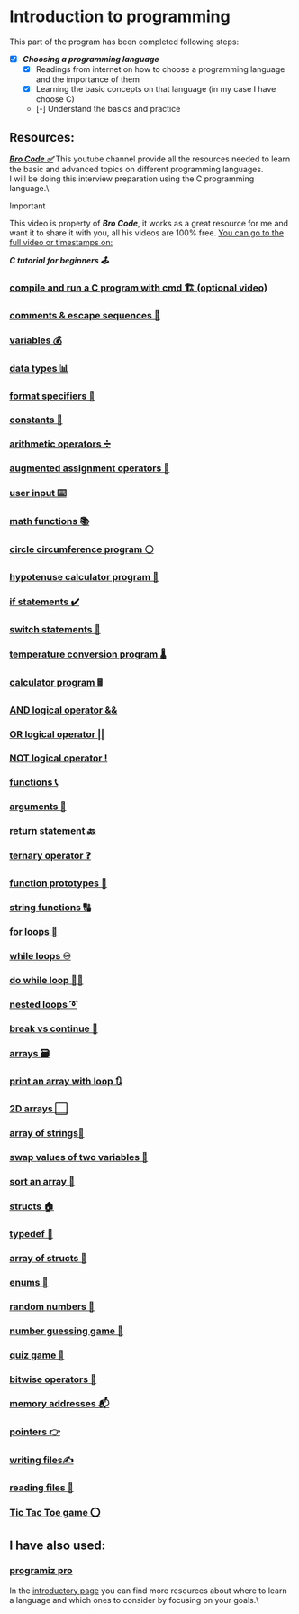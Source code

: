 # Introduction to programming
This part of the program has been completed following steps:
- [X] ***Choosing a programming language***
    - [x] Readings from internet on how to choose a programming language and the importance of them
    - [x] Learning the basic concepts on that language (in my case I have choose C)
    - [-] Understand the basics and practice

## Resources: 

***[Bro Code ✅](https://www.youtube.com/@BroCodez)*** 
This youtube channel provide all the resources needed to learn the basic and advanced topics on different programming languages.\
I will be doing this interview preparation using the C programming language.\

> [!IMPORTANT]
> This video is property of ***Bro Code***, it works as a great resource for me and want it to share it with you, all his videos are 100% free. 
[You can go to the full video or timestamps on: ](https://www.youtube.com/watch?v=87SH2Cn0s9A&ab_channel=BroCode)

***C tutorial for beginners 🕹️***
### [compile and run a C program with cmd 🏗️ (optional video)](https://www.youtube.com/watch?v=87SH2Cn0s9A&t=756s)
### [comments & escape sequences 💬](https://www.youtube.com/watch?v=87SH2Cn0s9A&t=875s)
### [variables 💰](https://www.youtube.com/watch?v=87SH2Cn0s9A&t=1179s)
### [data types 📊](https://www.youtube.com/watch?v=87SH2Cn0s9A&t=1629s)
### [format specifiers 🔧](https://www.youtube.com/watch?v=87SH2Cn0s9A&t=2296s)
### [constants 🚫](https://www.youtube.com/watch?v=87SH2Cn0s9A&t=2491s)
### [arithmetic operators ➗](https://www.youtube.com/watch?v=87SH2Cn0s9A&t=2563s)
### [augmented assignment operators 🧮](https://www.youtube.com/watch?v=87SH2Cn0s9A&t=2775s)
### [user input ⌨️](https://www.youtube.com/watch?v=87SH2Cn0s9A&t=2898s)
### [math functions 📚](https://www.youtube.com/watch?v=87SH2Cn0s9A&t=3316s)
### [circle circumference program ⚪](https://www.youtube.com/watch?v=87SH2Cn0s9A&t=3477s)
### [hypotenuse calculator program 📐](https://www.youtube.com/watch?v=87SH2Cn0s9A&t=3646s)
### [if statements ✔️](https://www.youtube.com/watch?v=87SH2Cn0s9A&t=3760s)
### [switch statements 🔽](https://www.youtube.com/watch?v=87SH2Cn0s9A&t=4006s)
### [temperature conversion program 🌡️](https://www.youtube.com/watch?v=87SH2Cn0s9A&t=4225s)
### [calculator program 🖩](https://www.youtube.com/watch?v=87SH2Cn0s9A&t=4635s)
### [AND logical operator &&](https://www.youtube.com/watch?v=87SH2Cn0s9A&t=4906s)
### [OR logical operator ||](https://www.youtube.com/watch?v=87SH2Cn0s9A&t=5122s)
### [NOT logical operator !](https://www.youtube.com/watch?v=87SH2Cn0s9A&t=5242s)
### [functions 📞](https://www.youtube.com/watch?v=87SH2Cn0s9A&t=5356s)
### [arguments 📧](https://www.youtube.com/watch?v=87SH2Cn0s9A&t=5513s)
### [return statement 🔙](https://www.youtube.com/watch?v=87SH2Cn0s9A&t=5746s)
### [ternary operator ❓](https://www.youtube.com/watch?v=87SH2Cn0s9A&t=5907s)
### [function prototypes 🤖](https://www.youtube.com/watch?v=87SH2Cn0s9A&t=6080s)
### [string functions 🔠](https://www.youtube.com/watch?v=87SH2Cn0s9A&t=6357s)
### [for loops 🔁](https://www.youtube.com/watch?v=87SH2Cn0s9A&t=6660s)
### [while loops ♾️](https://www.youtube.com/watch?v=87SH2Cn0s9A&t=6862s)
### [do while loop 🤸‍♂️](https://www.youtube.com/watch?v=87SH2Cn0s9A&t=7092s)
### [nested loops ➰](https://www.youtube.com/watch?v=87SH2Cn0s9A&t=7295s)
### [break vs continue 🥊](https://www.youtube.com/watch?v=87SH2Cn0s9A&t=7613s)
### [arrays 🗃️](https://www.youtube.com/watch?v=87SH2Cn0s9A&t=7754s)
### [print an array with loop 🔃](https://www.youtube.com/watch?v=87SH2Cn0s9A&t=8026s)
### [2D arrays ⬜](https://www.youtube.com/watch?v=87SH2Cn0s9A&t=8306s)
### [array of strings🧵](https://www.youtube.com/watch?v=87SH2Cn0s9A&t=8758s)
### [swap values of two variables 🥤](https://www.youtube.com/watch?v=87SH2Cn0s9A&t=8932s)
### [sort an array 💱](https://www.youtube.com/watch?v=87SH2Cn0s9A&t=9165s)
### [structs 🏠](https://www.youtube.com/watch?v=87SH2Cn0s9A&t=9527s)
### [typedef 📛](https://www.youtube.com/watch?v=87SH2Cn0s9A&t=9778s)
### [array of structs 🏫](https://www.youtube.com/watch?v=87SH2Cn0s9A&t=9991s)
### [enums 📅](https://www.youtube.com/watch?v=87SH2Cn0s9A&t=10242s)
### [random numbers 🎲](https://www.youtube.com/watch?v=87SH2Cn0s9A&t=10508s)
### [number guessing game 🔢](https://www.youtube.com/watch?v=87SH2Cn0s9A&t=10703s)
### [quiz game 💯](https://www.youtube.com/watch?v=87SH2Cn0s9A&t=11085s)
### [bitwise operators 🔣](https://www.youtube.com/watch?v=87SH2Cn0s9A&t=11649s)
### [memory addresses 📬](https://www.youtube.com/watch?v=87SH2Cn0s9A&t=12055s)
### [pointers 👉](https://www.youtube.com/watch?v=87SH2Cn0s9A&t=12476s)
### [writing files✍️](https://www.youtube.com/watch?v=87SH2Cn0s9A&t=12959s)
### [reading files 🔎](https://www.youtube.com/watch?v=87SH2Cn0s9A&t=13218s)
### [Tic Tac Toe game ⭕](https://www.youtube.com/watch?v=87SH2Cn0s9A&t=13491s)


## I have also used:
### [programiz pro](https://app.programiz.pro/)
In the [introductory page](https://github.com/JSaldivia/coding-interview-road-map/blob/main/README.md#welcome) you can find more resources about where to learn a language and which ones to consider by focusing on your goals.\
